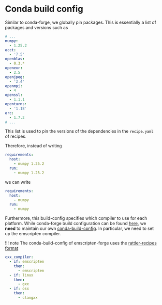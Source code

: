 
# Conda build config

Similar to conda-forge, we globally pin packages.
This is essentially a list of packages and versions such as

```yaml
# ...
numpy:
  - 1.25.2
occt:
  - '7.5'
openblas:
  - 0.3.*
openexr:
  - 2.5
openjpeg:
  - '2.4'
openmpi:
  - 4
openssl:
  - 1.1.1
openturns:
  - '1.18'
orc:
  - 1.7.2
# ...
```

This list is used to pin the versions of the dependencies in the `recipe.yaml` of recipes.

Therefore, instead of writing

```yaml
requirements:
  host:
    - numpy 1.25.2
  run:
    - numpy 1.25.2
```

we can write

```yaml
requirements:
  host:
    - numpy
  run:
    - numpy

```
Furthermore, this build-config specifies which compiler to use for each platform.
While conda-forge build configuration can be found [here](https://github.com/conda-forge/conda-forge-pinning-feedstock/blob/main/recipe/conda_build_config.yaml),
we **need** to maintain our own [conda-build-config](https://github.com/emscripten-forge/recipes/blob/main/conda_build_config.yaml). In particular, we need to set up the emscripten compiler.

!!! note
    The conda-build-config of emscripten-forge uses the [rattler-recipes format](https://github.com/prefix-dev/rattler-build?tab=readme-ov-file#the-recipe-format)


```yaml
cxx_compiler:
  - if: emscripten
    then:
      - emscripten
  - if: linux
    then:
      - gxx
  - if: osx
    then:
      - clangxx
```